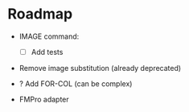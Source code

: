 # Roadmap

* IMAGE command:

  * [ ] Add tests

* Remove image substitution (already deprecated)
* ? Add FOR-COL (can be complex)
* FMPro adapter
